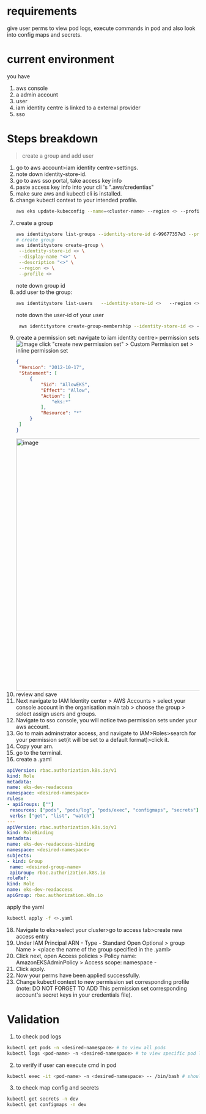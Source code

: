 # requirements
give user perms to view pod logs, execute commands in pod and also look into config maps and secrets.

# current environment
you have
1. aws console
2. a admin account
3. user
4. iam identity centre is linked to a external provider
5. sso

# Steps breakdown
> create a group and add user
1. go to aws account>iam identity centre>settings.
2. note down identity-store-id.
3. go to aws sso portal, take access key info
4. paste access key info into your cli 's ".aws/credentias"
5. make sure aws and kubectl cli is installed.
6. change kubectl context to your intended profile.
   ```bash
   aws eks update-kubeconfig --name=<cluster-name> --region <> --profile="<>"  # change  kubectl context to your profile and eks instance
   ```
7. create a group
   ```bash
   aws identitystore list-groups --identity-store-id d-99677357e3 --profile accelerator --region eu-central-1  # list all groups
   # create group
   aws identitystore create-group \
    --identity-store-id <> \
    --display-name "<>" \
    --description "<>" \
    --region <> \
    --profile <>
   ```
   note down group id
8. add user to the group:
   ```bash
   aws identitystore list-users   --identity-store-id <>   --region <>   --profile <>    # list all users in the account
   ```
   note down the user-id of your user
   ```bash
    aws identitystore create-group-membership --identity-store-id <> --group-id <> --member-id UserId=<> --region <> --profile <>  # link user to the group
   ```
9. create a permission set:
   navigate to iam identity centre> permission sets
   ![image](https://github.com/user-attachments/assets/fc6eaf26-ee13-4e36-8971-0f5cce4e88d8)
   click "create new permission set" > Custom Permission set > inline permission set
   ```json
   {
	"Version": "2012-10-17",
	"Statement": [
		{
			"Sid": "AllowEKS",
			"Effect": "Allow",
			"Action": [
				"eks:*"
			],
			"Resource": "*"
		}
	]
   }
   ```
   <img width="661" alt="image" src="https://github.com/user-attachments/assets/2a0f313f-4a9a-4de5-9349-0be833908b16" />
10. review and save
11. Next navigate to IAM Identity center > AWS Accounts > select your console account in the organisation main tab > choose the group > select assign users and groups.
12. Navigate to sso console, you will notice two permission sets under your aws account.
13. Go to main adminstrator access, and navigate to IAM>Roles>search for your permission set(it will be set to a default format)>click it.
14. Copy your arn.
15. go to the terminal.
16. create a .yaml
   ```yaml
   apiVersion: rbac.authorization.k8s.io/v1
kind: Role
metadata:
  name: eks-dev-readaccess
  namespace: <desired-namespace>
rules:
  - apiGroups: [""]
    resources: ["pods", "pods/log", "pods/exec", "configmaps", "secrets"]
    verbs: ["get", "list", "watch"]
---
apiVersion: rbac.authorization.k8s.io/v1
kind: RoleBinding
metadata:
  name: eks-dev-readaccess-binding
  namespace: <desired-namespace>
subjects:
  - kind: Group
    name: <desired-group-name>
    apiGroup: rbac.authorization.k8s.io
roleRef:
  kind: Role
  name: eks-dev-readaccess
  apiGroup: rbac.authorization.k8s.io
```
apply the yaml
```bash
kubectl apply -f <>.yaml
```
18. Navigate to eks>select your cluster>go to access tab>create new access entry
19. Under IAM Principal ARN - <Paste the arn>
Type - Standard
Open Optional > group Name > <place the name of the group specified in the .yaml>
20. Click next, open Access policies > Policy name: AmazonEKSAdminPolicy > Access scope: namespace - <namespace-you-would-like-the-user-to-access-only>
21. Click apply.
22. Now your perms have been applied successfully.
23. Change kubectl context to new permission set corresponding profile (note: DO NOT FORGET TO ADD This permission set corresponding account's secret keys in your credentials file).

# Validation
1. to check pod logs
```bash
kubectl get pods -n <desired-namespace> # to view all pods
kubectl logs <pod-name> -n <desired-namespace> # to view specific pod logs
```
2. to verify if user can execute cmd in pod
```bash
kubectl exec -it <pod-name> -n <desired-namespace> -- /bin/bash # should open terminal instance within pod
```
3. to check map config and secrets
```bash
kubectl get secrets -n dev
kubectl get configmaps -n dev
```

   
   
   
   
